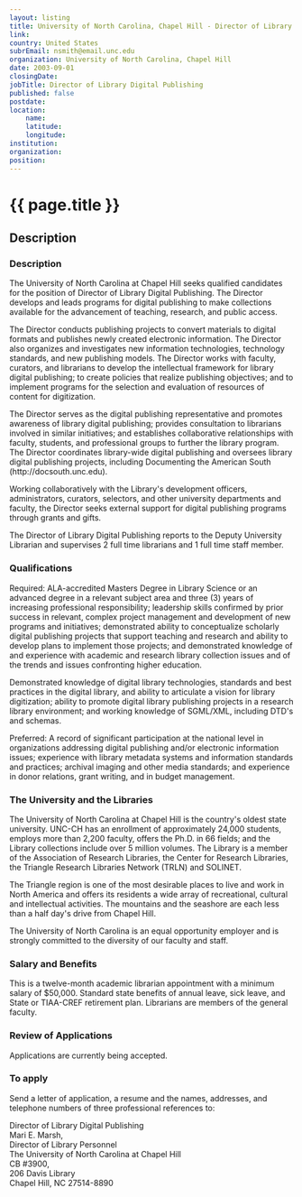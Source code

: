 ```yaml
---
layout: listing
title: University of North Carolina, Chapel Hill - Director of Library Digital Publishing
link:
country: United States
subrEmail: nsmith@email.unc.edu
organization: University of North Carolina, Chapel Hill 
date: 2003-09-01
closingDate: 
jobTitle: Director of Library Digital Publishing
published: false
postdate:
location:
    name: 
    latitude: 
    longitude: 
institution: 
organization: 
position: 
--- 
```



# {{ page.title }}

## Description


<h3>Description</h3>

<p>The University of North Carolina at Chapel Hill seeks qualified candidates for the position of Director of Library Digital Publishing.   The Director develops and leads programs for digital publishing to make collections available for the advancement of teaching, research, and public access.</p>

<p>The Director conducts publishing projects to convert materials to digital formats and publishes newly created electronic information.  The Director also organizes and investigates new information technologies, technology standards, and new publishing models.  The Director works with faculty, curators, and librarians to develop the intellectual framework for library digital publishing; to create policies that realize publishing objectives; and to implement programs for the selection and evaluation of resources of content for digitization.</p>

<p>The Director serves as the digital publishing representative and promotes awareness of library digital publishing; provides consultation to librarians involved in similar initiatives; and establishes collaborative relationships with faculty, students, and professional groups to further the library program.  The Director coordinates library-wide digital publishing and oversees library digital publishing projects, including Documenting the American South (http://docsouth.unc.edu).</p>

<p>Working collaboratively with the Library's development officers, administrators, curators, selectors, and other university departments and faculty, the Director seeks external support for digital publishing programs through grants and gifts.</p>

<p>The Director of Library Digital Publishing reports to the Deputy University Librarian and supervises 2 full time librarians and 1 full time staff member.</p>



<h3>Qualifications</h3>

<p>Required: ALA-accredited Masters Degree in Library Science or an advanced degree in a relevant subject area and three (3) years of increasing professional responsibility; leadership skills confirmed by prior success in relevant, complex project management and development of new programs and initiatives; demonstrated ability to conceptualize scholarly digital publishing projects that support teaching and research and ability to develop plans to implement those projects; and demonstrated knowledge of and experience with academic and research library collection issues and of the trends and issues confronting higher education.</p>

<p>Demonstrated knowledge of digital library technologies, standards and best practices in the digital library, and ability to articulate a vision for library digitization; ability to promote digital library publishing projects in a research library environment; and working knowledge of SGML/XML, including DTD's and schemas.</p>

<p>Preferred: A record of significant participation at the national level in organizations addressing digital publishing and/or electronic information issues; experience with library metadata systems and information standards and practices; archival imaging and other media standards; and experience in donor relations, grant writing, and in budget management.</p>

<h3>The University and the Libraries</h3>

<p>The University of North Carolina at Chapel Hill is the country's oldest state university.  UNC-CH has an enrollment of approximately 24,000 students, employs more than 2,200 faculty, offers the Ph.D. in 66 fields; and the Library collections include over 5 million volumes.  The Library is a member of the Association of Research Libraries, the Center for Research Libraries, the Triangle Research Libraries Network (TRLN) and SOLINET.</p>

<p>The Triangle region is one of the most desirable places to live and work in North America and offers its residents a wide array of recreational, cultural and intellectual activities. The mountains and the seashore are each less than a half day's drive from Chapel Hill.</p>

<p>The University of North Carolina is an equal opportunity employer and is strongly committed to the diversity of our faculty and staff.</p>

<h3>Salary and Benefits</h3>

<p>This is a twelve-month academic librarian appointment with a minimum salary of $50,000.  Standard state benefits of annual leave, sick leave, and State or TIAA-CREF retirement plan.  Librarians are members of the general faculty.</p>

<h3>Review of Applications</h3>

<p>Applications are currently being accepted.</p>
<h3>To apply</h3>

<p>Send a letter of application, a resume and the names, addresses, and telephone numbers of three professional references to:</p>

<p>Director of Library Digital Publishing <br/>Mari E. Marsh, <br/>Director of Library Personnel <br/>The University of North Carolina at Chapel Hill <br/>CB #3900, <br/>206 Davis Library <br/>Chapel Hill, NC 27514-8890</p>
